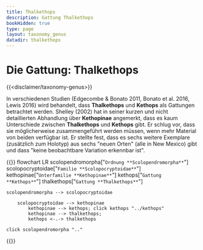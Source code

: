 ```yaml
---
title: Thalkethops
description: Gattung Thalkethops
bookHidden: true
type: page
layout: taxonomy_genus
datadir: thalkethops
---
```


# Die Gattung: Thalkethops
{{<disclaimer/taxonomy-genus>}}

In verschiedenen Studien (Edgecombe & Bonato 2011, Bonato et al. 2016, Lewis 2016) wird behandelt, dass **Thalkethops** und **Kethops** als Gattungen betrachtet werden. Shelley (2002) hat in seiner kurzen und nicht detaillierten Abhandlung über **Kethopinae** angemerkt, dass es kaum Unterschiede zwischen **Thalkethops** und **Kethops** gibt. Er schlug vor, dass sie möglicherweise zusammengeführt werden müssen, wenn mehr Material von beiden verfügbar ist. Er stellte fest, dass es sechs weitere Exemplare (zusätzlich zum Holotyp) aus sechs "neuen Orten" (alle in New Mexico) gibt und dass "keine beobachtbare Variation erkennbar ist".

{{<mermaid>}}
flowchart LR
    scolopendromorpha["`Ordnung
                        **Scolopendromorpha**`"]
    scolopocryptoidae["`Familie
                        **Scolopocryptoidae**`"]
        kethopinae["`Unterfamilie
                    **Kethopinae**`"]
            kethops["`Gattung
                    **Kethops**`"]
            thalkethops["`Gattung
                    **Thalkethops**`"]

    scolopendromorpha --> scolopocryptoidae
    
        scolopocryptoidae --> kethopinae
            kethopinae --> kethops; click kethops "../kethops"
            kethopinae --> thalkethops;
            kethops <-.-> thalkethops

    click scolopendromorpha ".."
{{</mermaid>}}